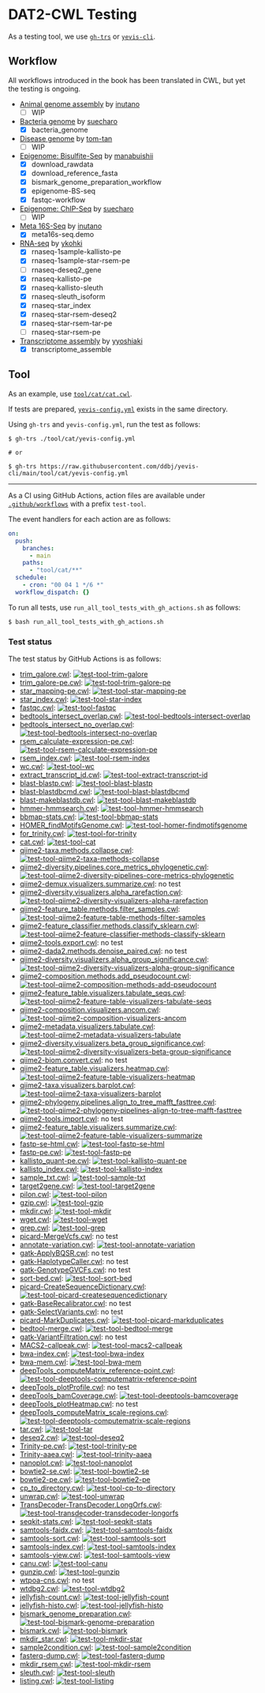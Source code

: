 # DAT2-CWL Testing

As a testing tool, we use [`gh-trs`](https://github.com/suecharo/gh-trs) or [`yevis-cli`](https://github.com/ddbj/yevis-cli).

## Workflow

All workflows introduced in the book has been translated in CWL, but yet the testing is ongoing.

- [Animal genome assembly](workflow/animal_genome_assembly) by [inutano](https://github.com/inutano)
  - [ ] WIP
- [Bacteria genome](workflow/bacteria_genome) by [suecharo](https://github.com/suecharo)
  - [x] bacteria_genome
- [Disease genome](workflow/disease-genome) by [tom-tan](https://github.com/tom-tan)
  - [ ] WIP
- [Epigenome: Bisulfite-Seq](workflow/epigenome-BS-seq) by [manabuishii](https://github.com/manabuishii)
  - [x] download_rawdata
  - [x] download_reference_fasta
  - [x] bismark_genome_preparation_workflow
  - [x] epigenome-BS-seq
  - [x] fastqc-workflow
- [Epigenome: ChIP-Seq](workflow/epigenome-chip-seq) by [suecharo](https://github.com/suecharo)
  - [ ] WIP
- [Meta 16S-Seq](workflow/meta16s-seq) by [inutano](https://github.com/inutano)
  - [x] meta16s-seq.demo
- [RNA-seq](workflow/RNA-seq) by [ykohki](https://github.com/ykohki)
  - [x] rnaseq-1sample-kallisto-pe
  - [x] rnaseq-1sample-star-rsem-pe
  - [ ] rnaseq-deseq2_gene
  - [x] rnaseq-kallisto-pe
  - [x] rnaseq-kallisto-sleuth
  - [x] rnaseq-sleuth_isoform
  - [x] rnaseq-star_index
  - [x] rnaseq-star-rsem-deseq2
  - [x] rnaseq-star-rsem-tar-pe
  - [ ] rnaseq-star-rsem-pe
- [Transcriptome assembly](workflow/transcriptome_assemble) by [yyoshiaki](https://github.com/yyoshiaki)
  - [x] transcriptome_assemble

## Tool

As an example, use [`tool/cat/cat.cwl`](../tool/cat/cat.cwl).

If tests are prepared, [`yevis-config.yml`](../tool/cat/yevis-config.yml) exists in the same directory.

Using `gh-trs` and `yevis-config.yml`, run the test as follows:

```shell
$ gh-trs ./tool/cat/yevis-config.yml

# or

$ gh-trs https://raw.githubusercontent.com/ddbj/yevis-cli/main/tool/cat/yevis-config.yml
```

---

As a CI using GitHub Actions, action files are available under [`.github/workflows`](../.github/workflows) with a prefix `test-tool`.

The event handlers for each action are as follows:

```yaml
on:
  push:
    branches:
      - main
    paths:
      - "tool/cat/**"
  schedule:
    - cron: "00 04 1 */6 *"
  workflow_dispatch: {}
```

To run all tests, use `run_all_tool_tests_with_gh_actions.sh` as follows:

```shell
$ bash run_all_tool_tests_with_gh_actions.sh
```

### Test status

The test status by GitHub Actions is as follows:

- [trim_galore.cwl](../tool/trim_galore): [![test-tool-trim-galore](https://github.com/pitagora-network/DAT2-cwl/actions/workflows/test-tool-trim-galore.yml/badge.svg?branch=main)](https://github.com/pitagora-network/DAT2-cwl/actions/workflows/test-tool-trim-galore.yml)
- [trim_galore-pe.cwl](../tool/trim_galore/trim_galore-pe): [![test-tool-trim-galore-pe](https://github.com/pitagora-network/DAT2-cwl/actions/workflows/test-tool-trim-galore-pe.yml/badge.svg?branch=main)](https://github.com/pitagora-network/DAT2-cwl/actions/workflows/test-tool-trim-galore-pe.yml)
- [star_mapping-pe.cwl](../tool/star/star_mapping-pe): [![test-tool-star-mapping-pe](https://github.com/pitagora-network/DAT2-cwl/actions/workflows/test-tool-star-mapping-pe.yml/badge.svg?branch=main)](https://github.com/pitagora-network/DAT2-cwl/actions/workflows/test-tool-star-mapping-pe.yml)
- [star_index.cwl](../tool/star/star_index): [![test-tool-star-index](https://github.com/pitagora-network/DAT2-cwl/actions/workflows/test-tool-star-index.yml/badge.svg?branch=main)](https://github.com/pitagora-network/DAT2-cwl/actions/workflows/test-tool-star-index.yml)
- [fastqc.cwl](../tool/fastqc): [![test-tool-fastqc](https://github.com/pitagora-network/DAT2-cwl/actions/workflows/test-tool-fastqc.yml/badge.svg?branch=main)](https://github.com/pitagora-network/DAT2-cwl/actions/workflows/test-tool-fastqc.yml)
- [bedtools_intersect_overlap.cwl](../tool/bedtools/bedtools_intersect_overlap): [![test-tool-bedtools-intersect-overlap](https://github.com/pitagora-network/DAT2-cwl/actions/workflows/test-tool-bedtools-intersect-overlap.yml/badge.svg?branch=main)](https://github.com/pitagora-network/DAT2-cwl/actions/workflows/test-tool-bedtools-intersect-overlap.yml)
- [bedtools_intersect_no_overlap.cwl](../tool/bedtools/bedtools_intersect_no_overlap): [![test-tool-bedtools-intersect-no-overlap](https://github.com/pitagora-network/DAT2-cwl/actions/workflows/test-tool-bedtools-intersect-no-overlap.yml/badge.svg?branch=main)](https://github.com/pitagora-network/DAT2-cwl/actions/workflows/test-tool-bedtools-intersect-no-overlap.yml)
- [rsem_calculate-expression-pe.cwl](../tool/rsem/rsem_calculate-expression-pe): [![test-tool-rsem-calculate-expression-pe](https://github.com/pitagora-network/DAT2-cwl/actions/workflows/test-tool-rsem-calculate-expression-pe.yml/badge.svg?branch=main)](https://github.com/pitagora-network/DAT2-cwl/actions/workflows/test-tool-rsem-calculate-expression-pe.yml)
- [rsem_index.cwl](../tool/rsem/rsem_index): [![test-tool-rsem-index](https://github.com/pitagora-network/DAT2-cwl/actions/workflows/test-tool-rsem-index.yml/badge.svg?branch=main)](https://github.com/pitagora-network/DAT2-cwl/actions/workflows/test-tool-rsem-index.yml)
- [wc.cwl](../tool/wc): [![test-tool-wc](https://github.com/pitagora-network/DAT2-cwl/actions/workflows/test-tool-wc.yml/badge.svg?branch=main)](https://github.com/pitagora-network/DAT2-cwl/actions/workflows/test-tool-wc.yml)
- [extract_transcript_id.cwl](../tool/extract_transcript_id): [![test-tool-extract-transcript-id](https://github.com/pitagora-network/DAT2-cwl/actions/workflows/test-tool-extract-transcript-id.yml/badge.svg?branch=main)](https://github.com/pitagora-network/DAT2-cwl/actions/workflows/test-tool-extract-transcript-id.yml)
- [blast-blastp.cwl](../tool/blast/blast-blastp): [![test-tool-blast-blastp](https://github.com/pitagora-network/DAT2-cwl/actions/workflows/test-tool-blast-blastp.yml/badge.svg?branch=main)](https://github.com/pitagora-network/DAT2-cwl/actions/workflows/test-tool-blast-blastp.yml)
- [blast-blastdbcmd.cwl](../tool/blast/blast-blastdbcmd): [![test-tool-blast-blastdbcmd](https://github.com/pitagora-network/DAT2-cwl/actions/workflows/test-tool-blast-blastdbcmd.yml/badge.svg?branch=main)](https://github.com/pitagora-network/DAT2-cwl/actions/workflows/test-tool-blast-blastdbcmd.yml)
- [blast-makeblastdb.cwl](../tool/blast/blast-makeblastdb): [![test-tool-blast-makeblastdb](https://github.com/pitagora-network/DAT2-cwl/actions/workflows/test-tool-blast-makeblastdb.yml/badge.svg?branch=main)](https://github.com/pitagora-network/DAT2-cwl/actions/workflows/test-tool-blast-makeblastdb.yml)
- [hmmer-hmmsearch.cwl](../tool/hmmer/hmmer-hmmsearch): [![test-tool-hmmer-hmmsearch](https://github.com/pitagora-network/DAT2-cwl/actions/workflows/test-tool-hmmer-hmmsearch.yml/badge.svg?branch=main)](https://github.com/pitagora-network/DAT2-cwl/actions/workflows/test-tool-hmmer-hmmsearch.yml)
- [bbmap-stats.cwl](../tool/bbmap/bbmap-stats): [![test-tool-bbmap-stats](https://github.com/pitagora-network/DAT2-cwl/actions/workflows/test-tool-bbmap-stats.yml/badge.svg?branch=main)](https://github.com/pitagora-network/DAT2-cwl/actions/workflows/test-tool-bbmap-stats.yml)
- [HOMER_findMotifsGenome.cwl](../tool/HOMER/HOMER_findMotifsGenome): [![test-tool-homer-findmotifsgenome](https://github.com/pitagora-network/DAT2-cwl/actions/workflows/test-tool-homer-findmotifsgenome.yml/badge.svg?branch=main)](https://github.com/pitagora-network/DAT2-cwl/actions/workflows/test-tool-homer-findmotifsgenome.yml)
- [for_trinity.cwl](../tool/for_trinity): [![test-tool-for-trinity](https://github.com/pitagora-network/DAT2-cwl/actions/workflows/test-tool-for-trinity.yml/badge.svg?branch=main)](https://github.com/pitagora-network/DAT2-cwl/actions/workflows/test-tool-for-trinity.yml)
- [cat.cwl](../tool/cat): [![test-tool-cat](https://github.com/pitagora-network/DAT2-cwl/actions/workflows/test-tool-cat.yml/badge.svg?branch=main)](https://github.com/pitagora-network/DAT2-cwl/actions/workflows/test-tool-cat.yml)
- [qiime2-taxa.methods.collapse.cwl](../tool/qiime2/taxa.methods.collapse): [![test-tool-qiime2-taxa-methods-collapse](https://github.com/pitagora-network/DAT2-cwl/actions/workflows/test-tool-qiime2-taxa-methods-collapse.yml/badge.svg?branch=main)](https://github.com/pitagora-network/DAT2-cwl/actions/workflows/test-tool-qiime2-taxa-methods-collapse.yml)
- [qiime2-diversity.pipelines.core_metrics_phylogenetic.cwl](../tool/qiime2/diversity.pipelines.core_metrics_phylogenetic): [![test-tool-qiime2-diversity-pipelines-core-metrics-phylogenetic](https://github.com/pitagora-network/DAT2-cwl/actions/workflows/test-tool-qiime2-diversity-pipelines-core-metrics-phylogenetic.yml/badge.svg?branch=main)](https://github.com/pitagora-network/DAT2-cwl/actions/workflows/test-tool-qiime2-diversity-pipelines-core-metrics-phylogenetic.yml)
- [qiime2-demux.visualizers.summarize.cwl](../tool/qiime2/demux.visualizers.summarize): no test
- [qiime2-diversity.visualizers.alpha_rarefaction.cwl](../tool/qiime2/diversity.visualizers.alpha_rarefaction): [![test-tool-qiime2-diversity-visualizers-alpha-rarefaction](https://github.com/pitagora-network/DAT2-cwl/actions/workflows/test-tool-qiime2-diversity-visualizers-alpha-rarefaction.yml/badge.svg?branch=main)](https://github.com/pitagora-network/DAT2-cwl/actions/workflows/test-tool-qiime2-diversity-visualizers-alpha-rarefaction.yml)
- [qiime2-feature_table.methods.filter_samples.cwl](../tool/qiime2/feature_table.methods.filter_samples): [![test-tool-qiime2-feature-table-methods-filter-samples](https://github.com/pitagora-network/DAT2-cwl/actions/workflows/test-tool-qiime2-feature-table-methods-filter-samples.yml/badge.svg?branch=main)](https://github.com/pitagora-network/DAT2-cwl/actions/workflows/test-tool-qiime2-feature-table-methods-filter-samples.yml)
- [qiime2-feature_classifier.methods.classify_sklearn.cwl](../tool/qiime2/feature_classifier.methods.classify_sklearn): [![test-tool-qiime2-feature-classifier-methods-classify-sklearn](https://github.com/pitagora-network/DAT2-cwl/actions/workflows/test-tool-qiime2-feature-classifier-methods-classify-sklearn.yml/badge.svg?branch=main)](https://github.com/pitagora-network/DAT2-cwl/actions/workflows/test-tool-qiime2-feature-classifier-methods-classify-sklearn.yml)
- [qiime2-tools.export.cwl](../tool/qiime2/tools.export): no test
- [qiime2-dada2.methods.denoise_paired.cwl](../tool/qiime2/dada2.methods.denoise_paired): no test
- [qiime2-diversity.visualizers.alpha_group_significance.cwl](../tool/qiime2/diversity.visualizers.alpha_group_significance): [![test-tool-qiime2-diversity-visualizers-alpha-group-significance](https://github.com/pitagora-network/DAT2-cwl/actions/workflows/test-tool-qiime2-diversity-visualizers-alpha-group-significance.yml/badge.svg?branch=main)](https://github.com/pitagora-network/DAT2-cwl/actions/workflows/test-tool-qiime2-diversity-visualizers-alpha-group-significance.yml)
- [qiime2-composition.methods.add_pseudocount.cwl](../tool/qiime2/composition.methods.add_pseudocount): [![test-tool-qiime2-composition-methods-add-pseudocount](https://github.com/pitagora-network/DAT2-cwl/actions/workflows/test-tool-qiime2-composition-methods-add-pseudocount.yml/badge.svg?branch=main)](https://github.com/pitagora-network/DAT2-cwl/actions/workflows/test-tool-qiime2-composition-methods-add-pseudocount.yml)
- [qiime2-feature_table.visualizers.tabulate_seqs.cwl](../tool/qiime2/feature_table.visualizers.tabulate_seqs): [![test-tool-qiime2-feature-table-visualizers-tabulate-seqs](https://github.com/pitagora-network/DAT2-cwl/actions/workflows/test-tool-qiime2-feature-table-visualizers-tabulate-seqs.yml/badge.svg?branch=main)](https://github.com/pitagora-network/DAT2-cwl/actions/workflows/test-tool-qiime2-feature-table-visualizers-tabulate-seqs.yml)
- [qiime2-composition.visualizers.ancom.cwl](../tool/qiime2/composition.visualizers.ancom): [![test-tool-qiime2-composition-visualizers-ancom](https://github.com/pitagora-network/DAT2-cwl/actions/workflows/test-tool-qiime2-composition-visualizers-ancom.yml/badge.svg?branch=main)](https://github.com/pitagora-network/DAT2-cwl/actions/workflows/test-tool-qiime2-composition-visualizers-ancom.yml)
- [qiime2-metadata.visualizers.tabulate.cwl](../tool/qiime2/metadata.visualizers.tabulate): [![test-tool-qiime2-metadata-visualizers-tabulate](https://github.com/pitagora-network/DAT2-cwl/actions/workflows/test-tool-qiime2-metadata-visualizers-tabulate.yml/badge.svg?branch=main)](https://github.com/pitagora-network/DAT2-cwl/actions/workflows/test-tool-qiime2-metadata-visualizers-tabulate.yml)
- [qiime2-diversity.visualizers.beta_group_significance.cwl](../tool/qiime2/diversity.visualizers.beta_group_significance): [![test-tool-qiime2-diversity-visualizers-beta-group-significance](https://github.com/pitagora-network/DAT2-cwl/actions/workflows/test-tool-qiime2-diversity-visualizers-beta-group-significance.yml/badge.svg?branch=main)](https://github.com/pitagora-network/DAT2-cwl/actions/workflows/test-tool-qiime2-diversity-visualizers-beta-group-significance.yml)
- [qiime2-biom.convert.cwl](../tool/qiime2/biom.convert): no test
- [qiime2-feature_table.visualizers.heatmap.cwl](../tool/qiime2/feature_table.visualizers.heatmap): [![test-tool-qiime2-feature-table-visualizers-heatmap](https://github.com/pitagora-network/DAT2-cwl/actions/workflows/test-tool-qiime2-feature-table-visualizers-heatmap.yml/badge.svg?branch=main)](https://github.com/pitagora-network/DAT2-cwl/actions/workflows/test-tool-qiime2-feature-table-visualizers-heatmap.yml)
- [qiime2-taxa.visualizers.barplot.cwl](../tool/qiime2/taxa.visualizers.barplot): [![test-tool-qiime2-taxa-visualizers-barplot](https://github.com/pitagora-network/DAT2-cwl/actions/workflows/test-tool-qiime2-taxa-visualizers-barplot.yml/badge.svg?branch=main)](https://github.com/pitagora-network/DAT2-cwl/actions/workflows/test-tool-qiime2-taxa-visualizers-barplot.yml)
- [qiime2-phylogeny.pipelines.align_to_tree_mafft_fasttree.cwl](../tool/qiime2/phylogeny.pipelines.align_to_tree_mafft_fasttree): [![test-tool-qiime2-phylogeny-pipelines-align-to-tree-mafft-fasttree](https://github.com/pitagora-network/DAT2-cwl/actions/workflows/test-tool-qiime2-phylogeny-pipelines-align-to-tree-mafft-fasttree.yml/badge.svg?branch=main)](https://github.com/pitagora-network/DAT2-cwl/actions/workflows/test-tool-qiime2-phylogeny-pipelines-align-to-tree-mafft-fasttree.yml)
- [qiime2-tools.import.cwl](../tool/qiime2/tools.import): no test
- [qiime2-feature_table.visualizers.summarize.cwl](../tool/qiime2/feature_table.visualizers.summarize): [![test-tool-qiime2-feature-table-visualizers-summarize](https://github.com/pitagora-network/DAT2-cwl/actions/workflows/test-tool-qiime2-feature-table-visualizers-summarize.yml/badge.svg?branch=main)](https://github.com/pitagora-network/DAT2-cwl/actions/workflows/test-tool-qiime2-feature-table-visualizers-summarize.yml)
- [fastp-se-html.cwl](../tool/fastp/fastp-se-html): [![test-tool-fastp-se-html](https://github.com/pitagora-network/DAT2-cwl/actions/workflows/test-tool-fastp-se-html.yml/badge.svg?branch=main)](https://github.com/pitagora-network/DAT2-cwl/actions/workflows/test-tool-fastp-se-html.yml)
- [fastp-pe.cwl](../tool/fastp/fastp-pe): [![test-tool-fastp-pe](https://github.com/pitagora-network/DAT2-cwl/actions/workflows/test-tool-fastp-pe.yml/badge.svg?branch=main)](https://github.com/pitagora-network/DAT2-cwl/actions/workflows/test-tool-fastp-pe.yml)
- [kallisto_quant-pe.cwl](../tool/kallisto/kallisto_quant-pe): [![test-tool-kallisto-quant-pe](https://github.com/pitagora-network/DAT2-cwl/actions/workflows/test-tool-kallisto-quant-pe.yml/badge.svg?branch=main)](https://github.com/pitagora-network/DAT2-cwl/actions/workflows/test-tool-kallisto-quant-pe.yml)
- [kallisto_index.cwl](../tool/kallisto/kallisto_index): [![test-tool-kallisto-index](https://github.com/pitagora-network/DAT2-cwl/actions/workflows/test-tool-kallisto-index.yml/badge.svg?branch=main)](https://github.com/pitagora-network/DAT2-cwl/actions/workflows/test-tool-kallisto-index.yml)
- [sample_txt.cwl](../tool/sample_txt): [![test-tool-sample-txt](https://github.com/pitagora-network/DAT2-cwl/actions/workflows/test-tool-sample-txt.yml/badge.svg?branch=main)](https://github.com/pitagora-network/DAT2-cwl/actions/workflows/test-tool-sample-txt.yml)
- [target2gene.cwl](../tool/target2gene): [![test-tool-target2gene](https://github.com/pitagora-network/DAT2-cwl/actions/workflows/test-tool-target2gene.yml/badge.svg?branch=main)](https://github.com/pitagora-network/DAT2-cwl/actions/workflows/test-tool-target2gene.yml)
- [pilon.cwl](../tool/pilon): [![test-tool-pilon](https://github.com/pitagora-network/DAT2-cwl/actions/workflows/test-tool-pilon.yml/badge.svg?branch=main)](https://github.com/pitagora-network/DAT2-cwl/actions/workflows/test-tool-pilon.yml)
- [gzip.cwl](../tool/gzip): [![test-tool-gzip](https://github.com/pitagora-network/DAT2-cwl/actions/workflows/test-tool-gzip.yml/badge.svg?branch=main)](https://github.com/pitagora-network/DAT2-cwl/actions/workflows/test-tool-gzip.yml)
- [mkdir.cwl](../tool/mkdir): [![test-tool-mkdir](https://github.com/pitagora-network/DAT2-cwl/actions/workflows/test-tool-mkdir.yml/badge.svg?branch=main)](https://github.com/pitagora-network/DAT2-cwl/actions/workflows/test-tool-mkdir.yml)
- [wget.cwl](../tool/wget): [![test-tool-wget](https://github.com/pitagora-network/DAT2-cwl/actions/workflows/test-tool-wget.yml/badge.svg?branch=main)](https://github.com/pitagora-network/DAT2-cwl/actions/workflows/test-tool-wget.yml)
- [grep.cwl](../tool/grep): [![test-tool-grep](https://github.com/pitagora-network/DAT2-cwl/actions/workflows/test-tool-grep.yml/badge.svg?branch=main)](https://github.com/pitagora-network/DAT2-cwl/actions/workflows/test-tool-grep.yml)
- [picard-MergeVcfs.cwl](../tool/disease-genome/picard-MergeVcfs): no test
- [annotate-variation.cwl](../tool/disease-genome/annotate-variation): [![test-tool-annotate-variation](https://github.com/pitagora-network/DAT2-cwl/actions/workflows/test-tool-annotate-variation.yml/badge.svg?branch=main)](https://github.com/pitagora-network/DAT2-cwl/actions/workflows/test-tool-annotate-variation.yml)
- [gatk-ApplyBQSR.cwl](../tool/disease-genome/gatk-ApplyBQSR): no test
- [gatk-HaplotypeCaller.cwl](../tool/disease-genome/gatk-HaplotypeCaller): no test
- [gatk-GenotypeGVCFs.cwl](../tool/disease-genome/gatk-GenotypeGVCFs): no test
- [sort-bed.cwl](../tool/disease-genome/sort-bed): [![test-tool-sort-bed](https://github.com/pitagora-network/DAT2-cwl/actions/workflows/test-tool-sort-bed.yml/badge.svg?branch=main)](https://github.com/pitagora-network/DAT2-cwl/actions/workflows/test-tool-sort-bed.yml)
- [picard-CreateSequenceDictionary.cwl](../tool/disease-genome/picard-CreateSequenceDictionary): [![test-tool-picard-createsequencedictionary](https://github.com/pitagora-network/DAT2-cwl/actions/workflows/test-tool-picard-createsequencedictionary.yml/badge.svg?branch=main)](https://github.com/pitagora-network/DAT2-cwl/actions/workflows/test-tool-picard-createsequencedictionary.yml)
- [gatk-BaseRecalibrator.cwl](../tool/disease-genome/gatk-BaseRecalibrator): no test
- [gatk-SelectVariants.cwl](../tool/disease-genome/gatk-SelectVariants): no test
- [picard-MarkDuplicates.cwl](../tool/disease-genome/picard-MarkDuplicates): [![test-tool-picard-markduplicates](https://github.com/pitagora-network/DAT2-cwl/actions/workflows/test-tool-picard-markduplicates.yml/badge.svg?branch=main)](https://github.com/pitagora-network/DAT2-cwl/actions/workflows/test-tool-picard-markduplicates.yml)
- [bedtool-merge.cwl](../tool/disease-genome/bedtool-merge): [![test-tool-bedtool-merge](https://github.com/pitagora-network/DAT2-cwl/actions/workflows/test-tool-bedtool-merge.yml/badge.svg?branch=main)](https://github.com/pitagora-network/DAT2-cwl/actions/workflows/test-tool-bedtool-merge.yml)
- [gatk-VariantFiltration.cwl](../tool/disease-genome/gatk-VariantFiltration): no test
- [MACS2-callpeak.cwl](../tool/MACS2/MACS2-callpeak): [![test-tool-macs2-callpeak](https://github.com/pitagora-network/DAT2-cwl/actions/workflows/test-tool-macs2-callpeak.yml/badge.svg?branch=main)](https://github.com/pitagora-network/DAT2-cwl/actions/workflows/test-tool-macs2-callpeak.yml)
- [bwa-index.cwl](../tool/bwa/index): [![test-tool-bwa-index](https://github.com/pitagora-network/DAT2-cwl/actions/workflows/test-tool-bwa-index.yml/badge.svg?branch=main)](https://github.com/pitagora-network/DAT2-cwl/actions/workflows/test-tool-bwa-index.yml)
- [bwa-mem.cwl](../tool/bwa/mem): [![test-tool-bwa-mem](https://github.com/pitagora-network/DAT2-cwl/actions/workflows/test-tool-bwa-mem.yml/badge.svg?branch=main)](https://github.com/pitagora-network/DAT2-cwl/actions/workflows/test-tool-bwa-mem.yml)
- [deepTools_computeMatrix_reference-point.cwl](../tool/deepTools/deepTools_computeMatrix_reference-point): [![test-tool-deeptools-computematrix-reference-point](https://github.com/pitagora-network/DAT2-cwl/actions/workflows/test-tool-deeptools-computematrix-reference-point.yml/badge.svg?branch=main)](https://github.com/pitagora-network/DAT2-cwl/actions/workflows/test-tool-deeptools-computematrix-reference-point.yml)
- [deepTools_plotProfile.cwl](../tool/deepTools/deepTools_plotProfile): no test
- [deepTools_bamCoverage.cwl](../tool/deepTools/deepTools_bamCoverage): [![test-tool-deeptools-bamcoverage](https://github.com/pitagora-network/DAT2-cwl/actions/workflows/test-tool-deeptools-bamcoverage.yml/badge.svg?branch=main)](https://github.com/pitagora-network/DAT2-cwl/actions/workflows/test-tool-deeptools-bamcoverage.yml)
- [deepTools_plotHeatmap.cwl](../tool/deepTools/deepTools_plotHeatmap): no test
- [deepTools_computeMatrix_scale-regions.cwl](../tool/deepTools/deepTools_computeMatrix_scale-regions): [![test-tool-deeptools-computematrix-scale-regions](https://github.com/pitagora-network/DAT2-cwl/actions/workflows/test-tool-deeptools-computematrix-scale-regions.yml/badge.svg?branch=main)](https://github.com/pitagora-network/DAT2-cwl/actions/workflows/test-tool-deeptools-computematrix-scale-regions.yml)
- [tar.cwl](../tool/tar): [![test-tool-tar](https://github.com/pitagora-network/DAT2-cwl/actions/workflows/test-tool-tar.yml/badge.svg?branch=main)](https://github.com/pitagora-network/DAT2-cwl/actions/workflows/test-tool-tar.yml)
- [deseq2.cwl](../tool/deseq2): [![test-tool-deseq2](https://github.com/pitagora-network/DAT2-cwl/actions/workflows/test-tool-deseq2.yml/badge.svg?branch=main)](https://github.com/pitagora-network/DAT2-cwl/actions/workflows/test-tool-deseq2.yml)
- [Trinity-pe.cwl](../tool/Trinity/Trinity-pe): [![test-tool-trinity-pe](https://github.com/pitagora-network/DAT2-cwl/actions/workflows/test-tool-trinity-pe.yml/badge.svg?branch=main)](https://github.com/pitagora-network/DAT2-cwl/actions/workflows/test-tool-trinity-pe.yml)
- [Trinity-aaea.cwl](../tool/Trinity/Trinity-aaea): [![test-tool-trinity-aaea](https://github.com/pitagora-network/DAT2-cwl/actions/workflows/test-tool-trinity-aaea.yml/badge.svg?branch=main)](https://github.com/pitagora-network/DAT2-cwl/actions/workflows/test-tool-trinity-aaea.yml)
- [nanoplot.cwl](../tool/nanoplot): [![test-tool-nanoplot](https://github.com/pitagora-network/DAT2-cwl/actions/workflows/test-tool-nanoplot.yml/badge.svg?branch=main)](https://github.com/pitagora-network/DAT2-cwl/actions/workflows/test-tool-nanoplot.yml)
- [bowtie2-se.cwl](../tool/bowtie2/bowtie2-se): [![test-tool-bowtie2-se](https://github.com/pitagora-network/DAT2-cwl/actions/workflows/test-tool-bowtie2-se.yml/badge.svg?branch=main)](https://github.com/pitagora-network/DAT2-cwl/actions/workflows/test-tool-bowtie2-se.yml)
- [bowtie2-pe.cwl](../tool/bowtie2/bowtie2-pe): [![test-tool-bowtie2-pe](https://github.com/pitagora-network/DAT2-cwl/actions/workflows/test-tool-bowtie2-pe.yml/badge.svg?branch=main)](https://github.com/pitagora-network/DAT2-cwl/actions/workflows/test-tool-bowtie2-pe.yml)
- [cp_to_directory.cwl](../tool/cp_to_directory): [![test-tool-cp-to-directory](https://github.com/pitagora-network/DAT2-cwl/actions/workflows/test-tool-cp-to-directory.yml/badge.svg?branch=main)](https://github.com/pitagora-network/DAT2-cwl/actions/workflows/test-tool-cp-to-directory.yml)
- [unwrap.cwl](../tool/unwrap): [![test-tool-unwrap](https://github.com/pitagora-network/DAT2-cwl/actions/workflows/test-tool-unwrap.yml/badge.svg?branch=main)](https://github.com/pitagora-network/DAT2-cwl/actions/workflows/test-tool-unwrap.yml)
- [TransDecoder-TransDecoder.LongOrfs.cwl](../tool/TransDecoder/TransDecoder-TransDecoder.LongOrfs): [![test-tool-transdecoder-transdecoder-longorfs](https://github.com/pitagora-network/DAT2-cwl/actions/workflows/test-tool-transdecoder-transdecoder-longorfs.yml/badge.svg?branch=main)](https://github.com/pitagora-network/DAT2-cwl/actions/workflows/test-tool-transdecoder-transdecoder-longorfs.yml)
- [seqkit-stats.cwl](../tool/seqkit/seqkit-stats): [![test-tool-seqkit-stats](https://github.com/pitagora-network/DAT2-cwl/actions/workflows/test-tool-seqkit-stats.yml/badge.svg?branch=main)](https://github.com/pitagora-network/DAT2-cwl/actions/workflows/test-tool-seqkit-stats.yml)
- [samtools-faidx.cwl](../tool/samtools/faidx): [![test-tool-samtools-faidx](https://github.com/pitagora-network/DAT2-cwl/actions/workflows/test-tool-samtools-faidx.yml/badge.svg?branch=main)](https://github.com/pitagora-network/DAT2-cwl/actions/workflows/test-tool-samtools-faidx.yml)
- [samtools-sort.cwl](../tool/samtools/sort): [![test-tool-samtools-sort](https://github.com/pitagora-network/DAT2-cwl/actions/workflows/test-tool-samtools-sort.yml/badge.svg?branch=main)](https://github.com/pitagora-network/DAT2-cwl/actions/workflows/test-tool-samtools-sort.yml)
- [samtools-index.cwl](../tool/samtools/index): [![test-tool-samtools-index](https://github.com/pitagora-network/DAT2-cwl/actions/workflows/test-tool-samtools-index.yml/badge.svg?branch=main)](https://github.com/pitagora-network/DAT2-cwl/actions/workflows/test-tool-samtools-index.yml)
- [samtools-view.cwl](../tool/samtools/view): [![test-tool-samtools-view](https://github.com/pitagora-network/DAT2-cwl/actions/workflows/test-tool-samtools-view.yml/badge.svg?branch=main)](https://github.com/pitagora-network/DAT2-cwl/actions/workflows/test-tool-samtools-view.yml)
- [canu.cwl](../tool/canu): [![test-tool-canu](https://github.com/pitagora-network/DAT2-cwl/actions/workflows/test-tool-canu.yml/badge.svg?branch=main)](https://github.com/pitagora-network/DAT2-cwl/actions/workflows/test-tool-canu.yml)
- [gunzip.cwl](../tool/gunzip): [![test-tool-gunzip](https://github.com/pitagora-network/DAT2-cwl/actions/workflows/test-tool-gunzip.yml/badge.svg?branch=main)](https://github.com/pitagora-network/DAT2-cwl/actions/workflows/test-tool-gunzip.yml)
- [wtpoa-cns.cwl](../tool/wtdbg2/wtpoa-cns): no test
- [wtdbg2.cwl](../tool/wtdbg2/wtdbg2): [![test-tool-wtdbg2](https://github.com/pitagora-network/DAT2-cwl/actions/workflows/test-tool-wtdbg2.yml/badge.svg?branch=main)](https://github.com/pitagora-network/DAT2-cwl/actions/workflows/test-tool-wtdbg2.yml)
- [jellyfish-count.cwl](../tool/jellyfish/count): [![test-tool-jellyfish-count](https://github.com/pitagora-network/DAT2-cwl/actions/workflows/test-tool-jellyfish-count.yml/badge.svg?branch=main)](https://github.com/pitagora-network/DAT2-cwl/actions/workflows/test-tool-jellyfish-count.yml)
- [jellyfish-histo.cwl](../tool/jellyfish/histo): [![test-tool-jellyfish-histo](https://github.com/pitagora-network/DAT2-cwl/actions/workflows/test-tool-jellyfish-histo.yml/badge.svg?branch=main)](https://github.com/pitagora-network/DAT2-cwl/actions/workflows/test-tool-jellyfish-histo.yml)
- [bismark_genome_preparation.cwl](../tool/bismark/bismark_genome_preparation): [![test-tool-bismark-genome-preparation](https://github.com/pitagora-network/DAT2-cwl/actions/workflows/test-tool-bismark-genome-preparation.yml/badge.svg?branch=main)](https://github.com/pitagora-network/DAT2-cwl/actions/workflows/test-tool-bismark-genome-preparation.yml)
- [bismark.cwl](../tool/bismark/bismark): [![test-tool-bismark](https://github.com/pitagora-network/DAT2-cwl/actions/workflows/test-tool-bismark.yml/badge.svg?branch=main)](https://github.com/pitagora-network/DAT2-cwl/actions/workflows/test-tool-bismark.yml)
- [mkdir_star.cwl](../tool/mkdir_star): [![test-tool-mkdir-star](https://github.com/pitagora-network/DAT2-cwl/actions/workflows/test-tool-mkdir-star.yml/badge.svg?branch=main)](https://github.com/pitagora-network/DAT2-cwl/actions/workflows/test-tool-mkdir-star.yml)
- [sample2condition.cwl](../tool/sample2condition): [![test-tool-sample2condition](https://github.com/pitagora-network/DAT2-cwl/actions/workflows/test-tool-sample2condition.yml/badge.svg?branch=main)](https://github.com/pitagora-network/DAT2-cwl/actions/workflows/test-tool-sample2condition.yml)
- [fasterq-dump.cwl](../tool/fasterq-dump): [![test-tool-fasterq-dump](https://github.com/pitagora-network/DAT2-cwl/actions/workflows/test-tool-fasterq-dump.yml/badge.svg?branch=main)](https://github.com/pitagora-network/DAT2-cwl/actions/workflows/test-tool-fasterq-dump.yml)
- [mkdir_rsem.cwl](../tool/mkdir_rsem): [![test-tool-mkdir-rsem](https://github.com/pitagora-network/DAT2-cwl/actions/workflows/test-tool-mkdir-rsem.yml/badge.svg?branch=main)](https://github.com/pitagora-network/DAT2-cwl/actions/workflows/test-tool-mkdir-rsem.yml)
- [sleuth.cwl](../tool/sleuth): [![test-tool-sleuth](https://github.com/pitagora-network/DAT2-cwl/actions/workflows/test-tool-sleuth.yml/badge.svg?branch=main)](https://github.com/pitagora-network/DAT2-cwl/actions/workflows/test-tool-sleuth.yml)
- [listing.cwl](../tool/listing): [![test-tool-listing](https://github.com/pitagora-network/DAT2-cwl/actions/workflows/test-tool-listing.yml/badge.svg?branch=main)](https://github.com/pitagora-network/DAT2-cwl/actions/workflows/test-tool-listing.yml)
